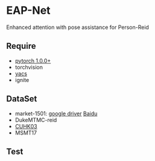 # EAP-Net
Enhanced attention with pose assistance for Person-Reid

## Require
- [pytorch 1.0.0+](https://pytorch.org/)
- torchvision
- [yacs](https://github.com/rbgirshick/yacs)
- ignite

## DataSet
- market-1501: [google driver](https://drive.google.com/file/d/0B8-rUzbwVRk0c054eEozWG9COHM/view) [Baidu](https://pan.baidu.com/s/1ntIi2Op)
- DukeMTMC-reid
- [CUHK03](http://www.ee.cuhk.edu.hk/~xgwang/CUHK_identification.html)
- MSMT17

## Test
